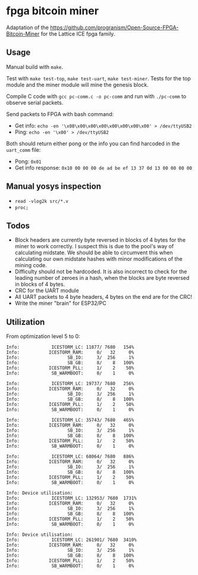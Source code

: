 # fpga bitcoin miner

Adaptation of the https://github.com/progranism/Open-Source-FPGA-Bitcoin-Miner for the Lattice ICE fpga family.

## Usage

Manual build with `make`.

Test with `make test-top`, `make test-uart`, `make test-miner`. Tests for the top module and the miner module will mine the genesis block.

Compile C code with `gcc pc-comm.c -o pc-comm`  and run with `./pc-comm` to observe serial packets.

Send packets to FPGA with bash command:
  - Get info: `echo -en '\x08\x00\x00\x00\x00\x00\x00\x00' > /dev/ttyUSB2`
  - Ping: `echo -en '\x00' > /dev/ttyUSB2`

Both should return either pong or the info you can find harcoded in the `uart_comm` file:
  - Pong: `0x01`
  - Get info response: `0x10 00 00 00 de ad be ef 13 37 0d 13 00 00 00 00`

## Manual yosys inspection
- `read -vlog2k src/*.v`
- `proc;`

## Todos

- Block headers are currently byte reversed in blocks of 4 bytes for the miner to work correctly. I suspect this is due to the pool's way of calculating midstate. We should be able to circumvent this when calculating our own midstate hashes with minor modifications of the mining code.
- Difficulty should not be hardcoded. It is also incorrect to check for the leading number of zeroes in a hash, when the blocks are byte reversed in blocks of 4 bytes.
- CRC for the UART module
- All UART packets to 4 byte headers, 4 bytes on the end are for the CRC!
- Write the miner "brain" for ESP32/PC

## Utilization

From optimization level 5 to 0:

```
Info: 	         ICESTORM_LC: 11877/ 7680   154%
Info: 	        ICESTORM_RAM:     0/   32     0%
Info: 	               SB_IO:     3/  256     1%
Info: 	               SB_GB:     8/    8   100%
Info: 	        ICESTORM_PLL:     1/    2    50%
Info: 	         SB_WARMBOOT:     0/    1     0%
```

```
Info: 	         ICESTORM_LC: 19737/ 7680   256%
Info: 	        ICESTORM_RAM:     0/   32     0%
Info: 	               SB_IO:     3/  256     1%
Info: 	               SB_GB:     8/    8   100%
Info: 	        ICESTORM_PLL:     1/    2    50%
Info: 	         SB_WARMBOOT:     0/    1     0%
```

```
Info: 	         ICESTORM_LC: 35743/ 7680   465%
Info: 	        ICESTORM_RAM:     0/   32     0%
Info: 	               SB_IO:     3/  256     1%
Info: 	               SB_GB:     8/    8   100%
Info: 	        ICESTORM_PLL:     1/    2    50%
Info: 	         SB_WARMBOOT:     0/    1     0%
```

```
Info: 	         ICESTORM_LC: 68064/ 7680   886%
Info: 	        ICESTORM_RAM:     0/   32     0%
Info: 	               SB_IO:     3/  256     1%
Info: 	               SB_GB:     8/    8   100%
Info: 	        ICESTORM_PLL:     1/    2    50%
Info: 	         SB_WARMBOOT:     0/    1     0%
```

```
Info: Device utilisation:
Info: 	         ICESTORM_LC: 132953/ 7680  1731%
Info: 	        ICESTORM_RAM:     0/   32     0%
Info: 	               SB_IO:     3/  256     1%
Info: 	               SB_GB:     8/    8   100%
Info: 	        ICESTORM_PLL:     1/    2    50%
Info: 	         SB_WARMBOOT:     0/    1     0%
```

```
Info: Device utilisation:
Info: 	         ICESTORM_LC: 261901/ 7680  3410%
Info: 	        ICESTORM_RAM:     0/   32     0%
Info: 	               SB_IO:     3/  256     1%
Info: 	               SB_GB:     8/    8   100%
Info: 	        ICESTORM_PLL:     1/    2    50%
Info: 	         SB_WARMBOOT:     0/    1     0%
```
